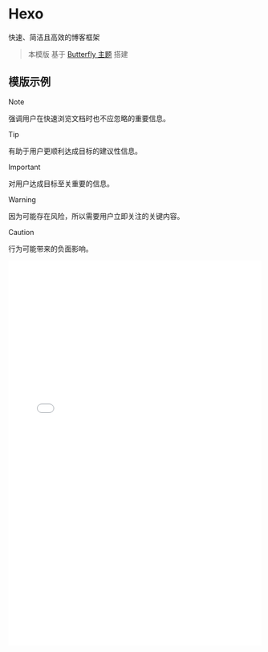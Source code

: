 # Hexo

快速、简洁且高效的博客框架

> 本模版 基于 [Butterfly 主题](https://github.com/jerryc127/hexo-theme-butterfly) 搭建

## 模版示例

> [!NOTE]
> 强调用户在快速浏览文档时也不应忽略的重要信息。

> [!TIP]
> 有助于用户更顺利达成目标的建议性信息。

> [!IMPORTANT]
> 对用户达成目标至关重要的信息。

> [!WARNING]
> 因为可能存在风险，所以需要用户立即关注的关键内容。

> [!CAUTION]
> 行为可能带来的负面影响。

<iframe v-if='flag' src="//team.zhangsifan.com/hexo-template/" style="border: none; width: 100%; height: 768px" ></iframe>

<script setup>
import { ref } from 'vue'
const flag = ref(false)

onMounted(() => {
    flag.value = true
})
</script>
